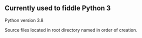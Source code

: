 ## Currently used to fiddle Python 3
Python version 3.8

Source files located in root directory named in order of creation.
